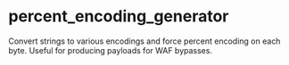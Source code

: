 # percent_encoding_generator
Convert strings to various encodings and force percent encoding on each byte. Useful for producing payloads for WAF bypasses.
